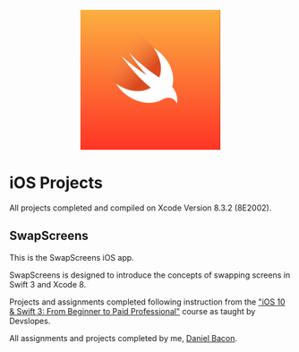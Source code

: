 <p align="center">
   <img src="https://github.com/dfbacon/iOS_Projects/blob/master/swift_logo.png" alt="swift logo" width="250" height="250">
</p>

iOS Projects
============

All projects completed and compiled on Xcode Version 8.3.2 (8E2002).

SwapScreens
-----------

This is the SwapScreens iOS app. 

SwapScreens is designed to introduce the concepts of swapping screens in Swift 3 and Xcode 8.

Projects and assignments completed following instruction from the ["iOS 10 & Swift 3: From Beginner to Paid Professional"](https://www.udemy.com/devslopes-ios10/) course as taught by Devslopes.

All assignments and projects completed by me, [Daniel Bacon](https://github.com/dfbacon).